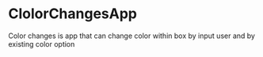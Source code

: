 # ClolorChangesApp
Color changes is app that can change color within box by input user and by existing color option
